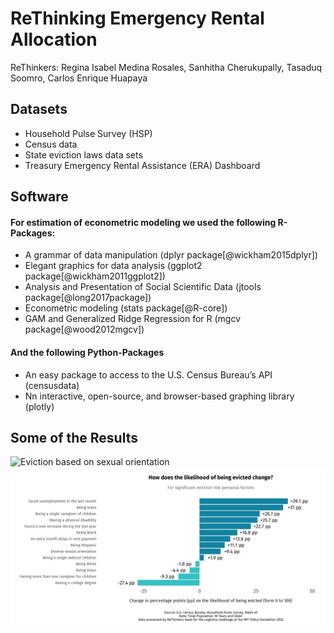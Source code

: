 # ReThinking Emergency Rental Allocation

ReThinkers: Regina Isabel Medina Rosales, Sanhitha Cherukupally, Tasaduq Soomro, Carlos Enrique Huapaya

## Datasets
- Household Pulse Survey (HSP)
- Census data
- State eviction laws data sets
- Treasury Emergency Rental Assistance (ERA) Dashboard

## Software

#### For estimation of econometric modeling we used the following R-Packages:
- A grammar of data manipulation (dplyr package[@wickham2015dplyr])
- Elegant graphics for data analysis (ggplot2 package[@wickham2011ggplot2])
- Analysis and Presentation of Social Scientific Data (jtools package[@long2017package])
- Econometric modeling (stats package[@R-core])
- GAM and Generalized Ridge Regression for R (mgcv package[@wood2012mgcv])

#### And the following Python-Packages
- An easy package to access to the U.S. Census Bureau’s API (censusdata)
- Nn interactive, open-source, and browser-based graphing library (plotly)

## Some of the Results
![Eviction based on sexual orientation](04_figures/01_census_likelihood_eviction/07.png)
![Likelihood of being evicted](04_figures/03_household_pulse_survey/01_significan_risk_factors.png)
